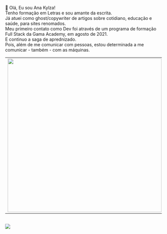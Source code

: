 👋 Olá, Eu sou Ana Kylza!<br>
Tenho formação em Letras e sou amante da escrita.<br>
Já atuei como ghost/copywriter de artigos sobre cotidiano, educação e saúde, para sites renomados.<br>
Meu primeiro contato como Dev foi através de um programa de formação Full Stack da Gama Academy, em agosto de 2021.<br>
E continuo a saga de aprednizado.<br>
Pois, além de me comunicar com pessoas, estou determinada a me comunicar - também - com as máquinas.

<center>
<table>
    <tr>
        <td><img width="495px" align="left" src="https://github-readme-stats.vercel.app/api?username=akylza&theme=buefy"/></td>
        <td><img width="400px" align="left" src="https://github-readme-stats.vercel.app/api/top-langs/?username=akylza&layout=compact&theme=buefy" /></td> 
    </tr>   
</table>
</center> 
<br>
  <a href="https://www.linkedin.com/in/akylza" target="_blank"><img src="https://img.shields.io/badge/-LinkedIn-%230077B5?style=for-the-badge&logo=linkedin&logoColor=white" target="_blank"></a> 

